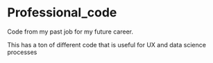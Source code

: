 # Professional_code
Code from my past job for my future career.

This has a ton of different code that is useful for UX and data science processes
